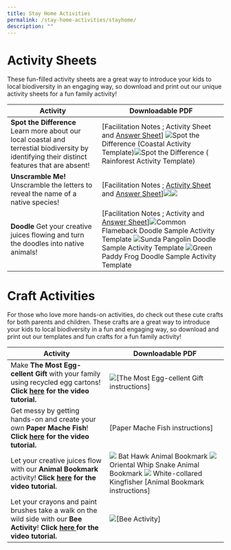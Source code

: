 ```yaml
---
title: Stay Home Activities
permalink: /stay-home-activities/stayhome/
description: ""
---
```

# **Activity Sheets**

These fun-filled activity sheets are a great way to introduce your kids to local biodiversity in an engaging way, so download and print out our unique activity sheets for a fun family activity!

| Activity | Downloadable PDF  |
| -------- | -------- | 
| **Spot the Difference** Learn more about our local coastal and terrestial biodiversity by identifying their distinct features that are absent!     |  [Facilitation Notes ;  Activity Sheet and [Answer Sheet](https://go.gov.sg/spot-the-difference-answersheet)] ![](/images/spot%20the%20diff%20(coastal).png)Spot the Difference (Coastal Activity Template)![](/images/spot%20the%20diff%20(rainforest).png)Spot the Difference ( Rainforest Activity Template)| 
|**Unscramble Me!** Unscramble the letters to reveal the name of a native species! | [Facilitation Notes ;  [Activity Sheet ](https://go.gov.sg/unscramble-me-activitysheet) and [Answer Sheet](https://go.gov.sg/unscramble-me-answersheet)]![](/images/unscramble%20me%20(easy).png)![](/images/unscramble%20me%20(advanced).png)|
|**Doodle** Get your creative juices flowing and turn the doodles into native animals! | [Facilitation Notes ;  Activity and [Answer Sheet](https://go.gov.sg/doodle-answersheet)]![](/images/doodle%20-%20common%20flameback.png)Common Flameback Doodle Sample Activity Template ![](/images/doodle%20-%20sunda%20pangolin.png)Sunda Pangolin Doodle Sample Activity Template ![](/images/doodle%20-%20green%20paddy%20frog.png)Green Paddy Frog Doodle Sample Activity Template|



# **Craft Activities**
For those who love more hands-on activities, do check out these cute crafts for both parents and children. These crafts are a great way to introduce your kids to local biodiversity in a fun and engaging way, so download and print out our templates and fun crafts for a fun family activity!



| Activity        | Downloadable PDF |
| -------------| -------- | 
|Make **The Most Egg-cellent Gift** with your family using recycled egg cartons! **Click [here](https://drive.google.com/file/d/1nSBkiHyD5xjd4Q057mT35gsl6hzVpM0U/view?usp=share_link) for the video tutorial.**| ![](/images/the%20most%20excellent%20gift.png)[The Most Egg-cellent Gift instructions]|
|Get messy by getting hands-on and create your own **Paper Mache Fish**! **Click [here](https://drive.google.com/file/d/13IMVOCKoOYEIUfuAhzWHbLt08KHkAwRE/view?usp=share_link) for the video tutorial.**|[Paper Mache Fish instructions]|
Let your creative juices flow with our **Animal Bookmark** activity! **Click [here](https://drive.google.com/file/d/1xjsDQZszzvZ8wQpxQXFtNYr9HiWkR16i/view?usp=share_link) for the video tutorial.**| ![](/images/bat%20hawk%20animal%20bookmark.png) Bat Hawk Animal Bookmark ![](/images/oriental%20whip%20snake%20animal%20bookmark.png)Oriental Whip Snake Animal Bookmark ![](/images/white-collared%20kingfisher%20animal%20bookmark.png) White-collared Kingfisher [Animal Bookmark instructions]|
Let your crayons and paint brushes take a walk on the wild side with our **Bee Activity**! **Click [here ](https://drive.google.com/file/d/1Xgqunko4CLCQY9RN7QW8k-uhLyd4Xs_P/view?usp=share_link) for the video tutorial.**|![](/images/bee%20activity.png)[Bee Activity]|